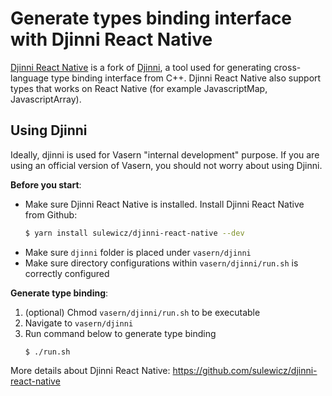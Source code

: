 # Generate types binding interface with Djinni React Native

[Djinni React Native](https://github.com/sulewicz/djinni-react-native) is a fork of [Djinni](https://github.com/dropbox/djinni), a tool used for generating cross-language type binding interface from C++. Djinni React Native also support types that works on React Native (for example JavascriptMap, JavascriptArray).

## Using Djinni

Ideally, djinni is used for Vasern "internal development" purpose. 
If you are using an official version of Vasern, you should not worry about using Djinni.

**Before you start**:

- Make sure Djinni React Native is installed. Install Djinni React Native from Github:
    ```sh
    $ yarn install sulewicz/djinni-react-native --dev
    ```
- Make sure `djinni` folder is placed under `vasern/djinni`
- Make sure directory configurations within `vasern/djinni/run.sh` is correctly configured


**Generate type binding**:

1. (optional) Chmod `vasern/djinni/run.sh` to be executable
2. Navigate to `vasern/djinni`
3. Run command below to generate type binding
    ```ssh
    $ ./run.sh
    ```


More details about Djinni React Native: https://github.com/sulewicz/djinni-react-native